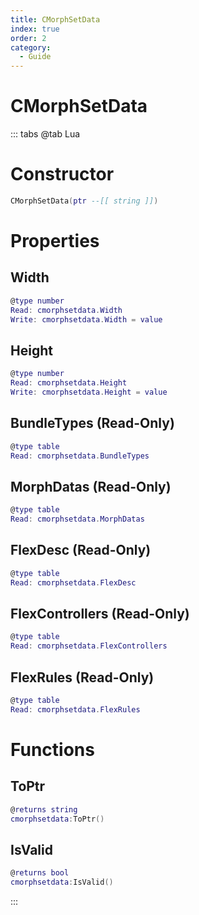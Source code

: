 ```yaml
---
title: CMorphSetData
index: true
order: 2
category:
  - Guide
---
```


# CMorphSetData

::: tabs
@tab Lua
# Constructor
```lua
CMorphSetData(ptr --[[ string ]])
```
# Properties
## Width 
```lua
@type number
Read: cmorphsetdata.Width
Write: cmorphsetdata.Width = value
```
## Height 
```lua
@type number
Read: cmorphsetdata.Height
Write: cmorphsetdata.Height = value
```
## BundleTypes (Read-Only)
```lua
@type table
Read: cmorphsetdata.BundleTypes
```
## MorphDatas (Read-Only)
```lua
@type table
Read: cmorphsetdata.MorphDatas
```
## FlexDesc (Read-Only)
```lua
@type table
Read: cmorphsetdata.FlexDesc
```
## FlexControllers (Read-Only)
```lua
@type table
Read: cmorphsetdata.FlexControllers
```
## FlexRules (Read-Only)
```lua
@type table
Read: cmorphsetdata.FlexRules
```
# Functions
## ToPtr
```lua
@returns string
cmorphsetdata:ToPtr()
```
## IsValid
```lua
@returns bool
cmorphsetdata:IsValid()
```

:::